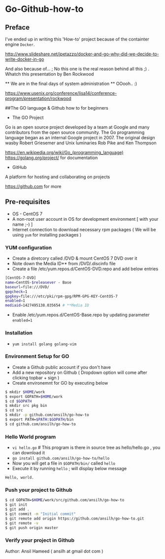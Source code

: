# Go-Github-how-to

## Preface

I've ended up in writing this 'How-to' project because of the containter engine `Docker`.

http://www.slideshare.net/jpetazzo/docker-and-go-why-did-we-decide-to-write-docker-in-go

And also because of... ; No this one is the real reason behind all this ;) . 
Whatch this presentation by Ben Rockwood 

** We are in the final days of system administration ** OOooh.. :)

https://www.usenix.org/conference/lisa14/conference-program/presentation/rockwood


##The GO language & Github how to for beginners

* The GO Project

Go is an open source project developed by a team at Google and many contributors from the open source community. 
The Go programming language began as an internal Google project in 2007.
The original design wasby Robert Griesemer and Unix luminaries Rob Pike and Ken Thompson

https://en.wikipedia.org/wiki/Go_(programming_language)
https://golang.org/project/ for documentation 

* GitHub 

A platform for hosting and collaborating on projects

https://github.com for more

## Pre-requisites

* OS - CentOS 7 
* A non-root user account in OS for development environment [ with your name ;-) ]
* Internet connection to download necessary rpm packages ( We will be using `yum` for installing packages )

### YUM configuration

* Create a diretcory called /DVD & mount CentOS 7 DVD over it
* Note down the Media ID** from /DVD/.discinfo file
* Create a file /etc/yum.repos.d/CentOS-DVD.repo and add below entries
```bash
[CentOS-7-DVD]
name=CentOS-$releasever - Base
baseurl=file:///DVD/
gpgcheck=1
gpgkey=file:///etc/pki/rpm-gpg/RPM-GPG-KEY-CentOS-7
enabled=1
mediaid=1427495138.035654 # **Media ID 
```

* Enable /etc/yum.repos.d/CentOS-Base.repo by updating parameter `enabled=1`

### Installation

* `yum install golang golang-vim`

### Environment Setup for GO

* Create a Github public account if you don't have 
* Add a new repository on Github ( Dropdown option will come after clicking topbar + sign )
* Create environemnt for GO by executing below
```bash
$ mkdir $HOME/work
$ export GOPATH=$HOME/work
$ cd $GOPATH
$ mkdir src pkg bin
$ cd src
$ mkdir -p github.com/ansilh/go-how-to
$ export PATH=$PATH:$GOPATH/bin
$ cd github.com/ansilh/go-how-to
```

### Hello World program

* `vi hello.go` # This program is there in source tree as hello/hello.go , you can download it
* `go install github.com/ansilh/go-how-to/hello`
* Now you will get a file in `$GOPATH/bin/` called `hello`
* Execute it by running `hello` ; will display below message

`Hello, world.`

### Push your project to Github

```bash
$ cd GOPATH=$HOME/work/src/github.com/ansilh/go-how-to
$ git init
$ git add .
$ git commit -m "Initial commit"
$ git remote add origin https://github.com/ansilh/go-how-to.git
$ git remote -v
$ git push origin master
```

### Verify your project in Github

Author: Ansil Hameed ( ansilh at gmail dot com )
